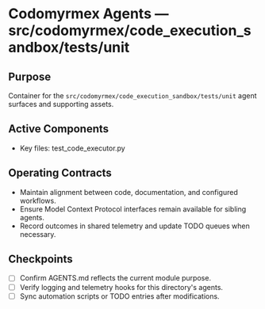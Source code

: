 # Codomyrmex Agents — src/codomyrmex/code_execution_sandbox/tests/unit

## Purpose
Container for the `src/codomyrmex/code_execution_sandbox/tests/unit` agent surfaces and supporting assets.

## Active Components
- Key files: test_code_executor.py

## Operating Contracts
- Maintain alignment between code, documentation, and configured workflows.
- Ensure Model Context Protocol interfaces remain available for sibling agents.
- Record outcomes in shared telemetry and update TODO queues when necessary.

## Checkpoints
- [ ] Confirm AGENTS.md reflects the current module purpose.
- [ ] Verify logging and telemetry hooks for this directory's agents.
- [ ] Sync automation scripts or TODO entries after modifications.
